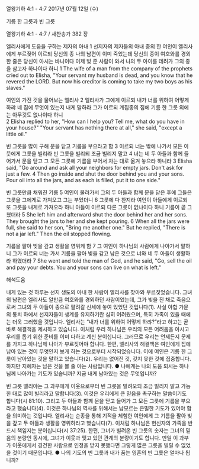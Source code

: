 열왕기하 4:1 - 4:7 
2017년 07월 12일 (수)

기름 한 그릇과 빈 그릇



열왕기하 4:1 - 4:7 / 새찬송가 382 장


엘리사에게 도움을 구하는 제자의 아내
1 선지자의 제자들의 아내 중의 한 여인이 엘리사에게 부르짖어 이르되 당신의 종 나의 남편이 이미 죽었는데 당신의 종이 여호와를 경외한 줄은 당신이 아시는 바니이다 이제 빚 준 사람이 와서 나의 두 아이를 데려가 그의 종을 삼고자 하나이다 하니
1 The wife of a man from the company of the prophets cried out to Elisha, "Your servant my husband is dead, and you know that he revered the LORD. But now his creditor is coming to take my two boys as his slaves."

여인의 가진 것을 물어보는 엘리사
2 엘리사가 그에게 이르되 내가 너를 위하여 어떻게 하랴 네 집에 무엇이 있는지 내게 말하라 그가 이르되 계집종의 집에 기름 한 그릇 외에는 아무것도 없나이다 하니   
2 Elisha replied to her, "How can I help you? Tell me, what do you have in your house?" "Your servant has nothing there at all," she said, "except a little oil."


빈 그릇을 많이 구해 문을 닫고 기름을 부으라고 함
3 이르되 너는 밖에 나가서 모든 이웃에게 그릇을 빌리라 빈 그릇을 빌리되 조금 빌리지 말고 4 너는 네 두 아들과 함께 들어가서 문을 닫고 그 모든 그릇에 기름을 부어서 차는 대로 옮겨 놓으라 하니라
3 Elisha said, "Go around and ask all your neighbors for empty jars. Don't ask for just a few. 4 Then go inside and shut the door behind you and your sons. Pour oil into all the jars, and as each is filled, put it to one side." 


빈 그릇만큼 채워진 기름
5 여인이 물러가서 그의 두 아들과 함께 문을 닫은 후에 그들은 그릇을 그에게로 가져오고 그는 부었더니 6 그릇에 다 찬지라 여인이 아들에게 이르되 또 그릇을 내게로 가져오라 하니 아들이 이르되 다른 그릇이 없나이다 하니 기름이 곧 그쳤더라
5 She left him and afterward shut the door behind her and her sons. They brought the jars to her and she kept pouring. 6 When all the jars were full, she said to her son, "Bring me another one." But he replied, "There is not a jar left." Then the oil stopped flowing.

기름을 팔아 빚을 갚고 생활을 영위케 함
7 그 여인이 하나님의 사람에게 나아가서 말하니 그가 이르되 너는 가서 기름을 팔아 빚을 갚고 남은 것으로 너와 네 두 아들이 생활하라 하였더라
7 She went and told the man of God, and he said, "Go, sell the oil and pay your debts. You and your sons can live on what is left."

해석도움





내게 있는 것
하루는 선지 생도의 아내 한 사람이 엘리사를 찾아와 부르짖었습니다. 그녀의 남편은 엘리사도 알만큼 여호와를 경외하던 사람이었는데, 그가 빚을 진 채로 죽음으로써 그녀의 두 아들이 종으로 팔려갈 신세에 놓여 있었던 것입니다(1). 사실 아합 가문의 통치 하에서 선지자들이 생계를 유지하기란 심히 어려웠으며, 특히 가족이 있을 때에는 더욱 그러했을 것입니다. 엘리사는 “내가 너를 위하여 어떻게 하랴?”라고 하고는 곧바로 해결책을 제시하고 있습니다. 이처럼 우리 하나님은 우리의 모든 어려움을 아시고 우리를 돕기 위한 준비를 이미 다하고 계신 분이십니다. 그러므로 우리는 언제든지 문제를 가지고 하나님께 나아가 부르짖어야 합니다. 한편, 엘리사의 해결책은 여인에게 집에 남아 있는 것이 무엇인지 보게 하는 것으로부터 시작되었습니다. 이에 여인은 기름 한 그릇이 남아있는 것을 말하고 있습니다(2). 우리는 없어진 것, 갖지 못한 것에 집중합니다. 하지만 지혜자는 남은 것을 볼 줄 아는 사람입니다.
● 나에게는 나의 도움 되시는 하나님께 나아가는 기도가 있습니까? 지금 내게 남아있는 것은 무엇입니까?



빈 그릇
엘리야는 그 과부에게 이웃으로부터 빈 그릇을 빌려오되 조금 빌리지 말고 가능한 대로 많이 빌리라고 말합니다(3). 이것은 우리에게 큰 믿음을 촉구하는 말씀이기도 합니다(시 81:10). 그리고 두 아들과 함께 문을 닫고 들어가 그 모든 그릇에 기름을 부으라고 했습니다(4). 이것은 하나님의 역사를 위해서는 남모르는 은밀한 기도가 있어야 함을 의미하는 것입니다. 엘리사는 순종을 통해 기적을 체험한 여인에게 그 기름을 팔아 빚을 갚고 두 아들과 생활을 영위하라고 했습니다(7). 이처럼 하나님은 헌신자의 가족을 반드시 책임지는 분이십니다(시 37:25). 한편, 그녀가 빌려온 빈 그릇의 숫자는 그녀의 믿음의 분량인 동시에, 그녀가 이웃과 맺고 있던 관계의 분량이기도 합니다. 만일 이 과부가 이웃에게서 경건한 사람으로 인정을 받지 못했다면 그렇게 많은 그릇을 빌릴 수 없었을 것이기 때문입니다.
● 나의 기도의 빈 그릇과 내가 품는 영혼의 빈 그릇은 얼마나 됩니까?